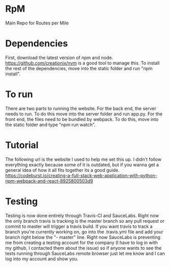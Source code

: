 # RpM
Main Repo for Routes per Mile

# Dependencies
First, download the latest version of npm and node. https://github.com/creationix/nvm is a good tool to manage this.
To install the rest of the dependencies, move into the static folder and run "npm install".

# To run
There are two parts to running the website.  For the back end, the server needs to run.  To do this move into the server folder and run app.py.  For the front end, the files need to be bundled by webpack.  To do this, move into the static folder and type "npm run watch".

# Tutorial
The following url is the website I used to help me set this up.  I didn't follow everything exactly because some of it is outdated, but if you wanna get a general idea of how it all fits together its a good guide. https://codeburst.io/creating-a-full-stack-web-application-with-python-npm-webpack-and-react-8925800503d9

# Testing
Testing is now done entirely through Travis-CI and SauceLabs. Right now the only branch travis is tracking is the master branch so any pull request or commit to master will trigger a travis build. If you want travis to track a branch you're currently working on, go into the .travis.yml file and add your branch right below the "- master" line. Right now SauceLabs is preventing me from creating a testing account for the company (I have to log in with my github, I contacted them about the issue) so if anyone wants to see the tests running through SauceLabs remote browser just let me know and I can log into my account and show you.
